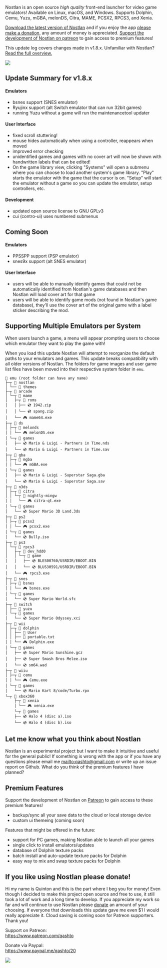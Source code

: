 Nostlan is an open source _high quality_ front-end launcher for video game emulators! Available on Linux, macOS, and Windows. Supports Dolphin, Cemu, Yuzu, mGBA, melonDS, Citra, MAME, PCSX2, RPCS3, and Xenia.

[Download the latest version of Nostlan](https://github.com/quinton-ashley/nostlan/releases) and if you enjoy the app [please make a donation](https://www.paypal.me/qashto/20), any amount of money is appreciated. [Support the development of Nostlan on patreon](https://www.patreon.com/qashto) to gain access to premium features!

This update log covers changes made in v1.8.x. Unfamiliar with Nostlan? [Read the full overview.](https://github.com/quinton-ashley/nostlan/blob/master/README.md)

<p><a href="https://www.patreon.com/qashto">
<img src="https://raw.githubusercontent.com/quinton-ashley/nostlan-screenshots/master/banner.png">
</a></p>

## Update Summary for v1.8.x

#### Emulators

- bsnes support (SNES emulator)
- Ryujinx support (alt Switch emulator that can run 32bit games)
- running Yuzu without a game will run the maintenancetool updater

#### User Interface

- fixed scroll stuttering!
- mouse hides automatically when using a controller, reappears when moved
- improved error checking
- unidentified games and games with no cover art will now be shown with handwritten labels that can be edited!
- On the game library view, clicking "Systems" will open a submenu where you can choose to load another system's game library. "Play" starts the emulator with the game that the cursor is on. "Setup" will start the emulator without a game so you can update the emulator, setup controllers, etc.

#### Development

- updated open source license to GNU GPLv3
- cui (contro-ui) uses numbered submenus

## Coming Soon

#### Emulators

- PPSSPP support (PSP emulator)
- snes9x support (alt SNES emulator)

#### User Interface

- users will be able to manually identify games that could not be automatically identified from Nostlan's game databases and then Nostlan will load cover art for that game
- users will be able to identify game mods (not found in Nostlan's game database), they'll use the cover art of the original game with a label sticker describing the mod.

## Supporting Multiple Emulators per System

When users launch a game, a menu will appear prompting users to choose which emulator they want to play the game with!

When you load this update Nostlan will attempt to reorganize the default paths to your emulators and games. This update breaks compatibility with all older versions of Nostlan. The folders for game images and user game list files have been moved into their respective system folder in `emu`.

    📁 emu (root folder can have any name)
    ├─┬ 📁 nostlan
    │ └── 📁 themes
    ├─┬ 📁 arcade
    │ └─┬ 📁 mame
    │   ├─┬ 📁 roms
    │   │ ├── 💿 1942.zip
    │   │ └── 💿 spang.zip
    │   └── 🎮 mame64.exe
    ├─┬ 📁 ds
    │ ├─┬ 📁 melonds
    │ │ └── 🎮 melonDS.exe
    │ └─┬ 📁 games
    │   ├── 💿 Mario & Luigi - Partners in Time.nds
    │   └── 💿 Mario & Luigi - Partners in Time.sav
    ├─┬ 📁 gba
    │ ├─┬ 📁 mgba
    │ │ └── 🎮 mGBA.exe
    │ └─┬ 📁 games
    │   ├── 💿 Mario & Luigi - Superstar Saga.gba
    │   └── 💿 Mario & Luigi - Superstar Saga.sav
    ├─┬ 📁 n3ds
    │ ├─┬ 📁 citra
    │ │ └─┬ 📁 nightly-mingw
    │ │   └── 🎮 citra-qt.exe
    │ └─┬ 📁 games
    │   └── 💿 Super Mario 3D Land.3ds
    ├─┬ 📁 ps2
    │ ├─┬ 📁 pcsx2
    │ │ └── 🎮 pcsx2.exe
    │ └─┬ 📁 games
    │   └── 💿 Bully.iso
    ├─┬ 📁 ps3
    │ └─┬ 📁 rpcs3
    │   ├─┬ 📁 dev_hdd0
    │   │ └─┬ 📁 game
    │   │   ├── 💿 BLES00760/USRDIR/EBOOT.BIN
    │   │   └── 💿 BLUS30591/USRDIR/EBOOT.BIN
    │   └── 🎮 rpcs3.exe
    ├─┬ 📁 snes
    │ ├─┬ 📁 bsnes
    │ │ └── 🎮 bsnes.exe
    │ └─┬ 📁 games
    │   └── 💿 Super Mario World.sfc
    ├─┬ 📁 switch
    │ ├── 📁 yuzu
    │ └─┬ 📁 games
    │ 	└── 💿 Super Mario Odyssey.xci
    ├─┬ 📁 wii
    │ ├─┬ 📁 dolphin
    │ │ ├── 📁 User
    │ │ ├── 📄 portable.txt
    │ │ └── 🎮 Dolphin.exe
    │ └─┬ 📁 games
    │   ├── 💿 Super Mario Sunshine.gcz
    │   ├── 💿 Super Smash Bros Melee.iso
    │   └── 💿 sm64.wad
    ├─┬ 📁 wiiu
    │ ├─┬ 📁 cemu
    │ │ └── 🎮 Cemu.exe
    │ └─┬ 📁 games
    │   └── 💿 Mario Kart 8/code/Turbo.rpx
    └─┬ 📁 xbox360
    	├─┬ 📁 xenia
    	│ └── 🎮 xenia.exe
    	└─┬ 📁 games
      	├── 💿 Halo 4 (disc a).iso
      	└── 💿 Halo 4 (disc b).iso

## Let me know what you think about Nostlan

Nostlan is an experimental project but I want to make it intuitive and useful for the general public! If something is wrong with the app or if you have any questions please email me <mailto:qashto@gmail.com> or write up an issue report on Github. What do you think of the premium features I have planned?

## Premium Features

Support the development of Nostlan on [Patreon](https://www.patreon.com/qashto) to gain access to these premium features!

- backup/sync all your save data to the cloud or local storage device
- custom ui themeing (coming soon)

Features that might be offered in the future:

- support for PC games, making Nostlan able to launch all your games
- single click to install emulators/updates
- database of Dolphin texture packs
- batch install and auto-update texture packs for Dolphin
- easy way to mix and swap texture packs for Dolphin

## If you like using Nostlan please donate!

Hi my name is Quinton and this is the part where I beg you for money! Even though I decided to make this project open source and free to use, it still took a lot of work and a long time to develop. If you appreciate my work so far and will continue to use Nostlan please [donate](https://www.paypal.me/qashto/10) an amount of your choosing. If everyone that downloads this update gave me even $1 I would really appreciate it. Cloud saving is coming soon for Patreon supporters. Thank you!

Support on Patreon:  
<https://www.patreon.com/qashto>

Donate via Paypal:  
<https://www.paypal.me/qashto/20>

<p><a href="https://www.patreon.com/qashto">
<img src="https://raw.githubusercontent.com/quinton-ashley/nostlan-screenshots/master/banner.png">
</a></p>
